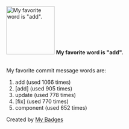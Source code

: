 <img src="https://my-badges.github.io/my-badges/favorite-word.png" alt="My favorite word is &quot;add&quot;." title="My favorite word is &quot;add&quot;." width="128">
<strong>My favorite word is &quot;add&quot;.</strong>
<br><br>

My favorite commit message words are:

1. add (used 1066 times)
2. [add] (used 905 times)
3. update (used 778 times)
4. [fix] (used 770 times)
5. component (used 652 times)


Created by <a href="https://github.com/my-badges/my-badges">My Badges</a>